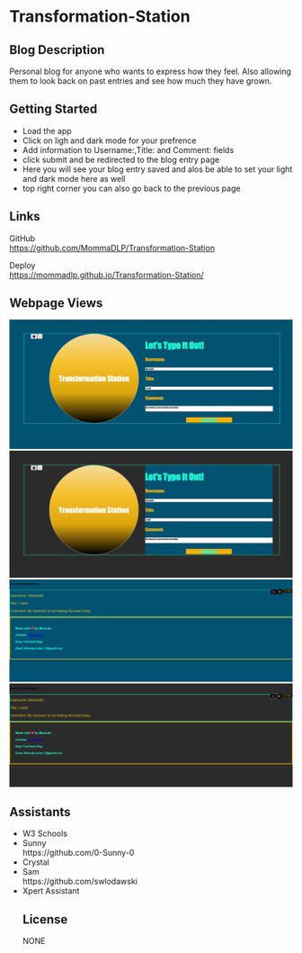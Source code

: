 # Transformation-Station 


## Blog Description

Personal blog for anyone who wants to express how they feel. Also allowing them to look back on past entries and see how much they have grown.

## Getting Started
<ul>
<li>Load the app</li>
<li>Click on ligh and dark mode for your prefrence</li>
<li>Add information to Username:,Title: and Comment: fields</li>
<li>click submit and be redirected to the blog entry page</li>
<li>Here you will see your blog entry saved and alos be able to set your light and dark mode here as well</li>
<li>top right corner you can also go back to the previous page</li>
</ul>

## Links

GitHub <br>
https://github.com/MommaDLP/Transformation-Station

Deploy <br>
https://mommadlp.github.io/Transformation-Station/

## Webpage Views
<img src="assets\images\firstpage1.png" alt="first page light mode"/><br>
<img src="assets\images\firstpage2.png" alt="first page dark mode"/><br>
<img src="assets\images\secondpage1.png" alt="Second page light mode"/><br>
<img src="assets\images\secondpage2.png" alt="Second page dark mode"/>

## Assistants
<ul>
<li>W3 Schools</li>
<li>Sunny</li>
https://github.com/0-Sunny-0
<li>Crystal</li>
<li>Sam</li>
https://github.com/swlodawski
<li>Xpert Assistant</li>

## License
NONE